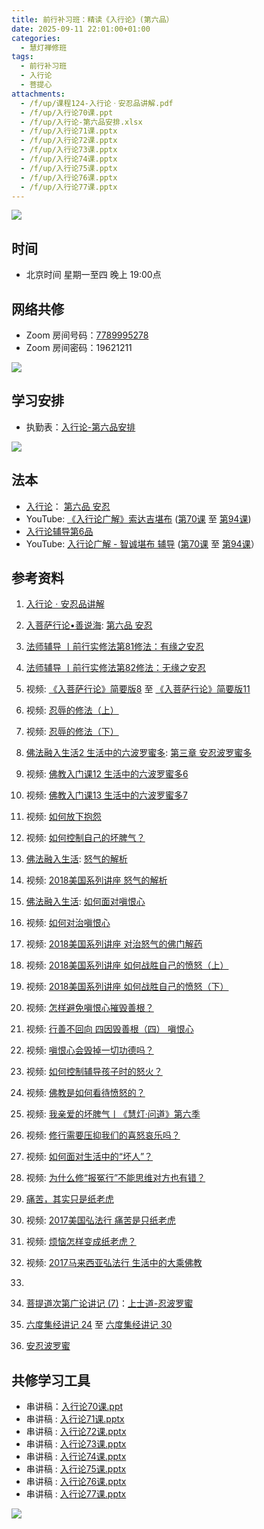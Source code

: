 ```yaml
---
title: 前行补习班：精读《入行论》(第六品）
date: 2025-09-11 22:01:00+01:00
categories:
  - 慧灯禅修班
tags:
  - 前行补习班
  - 入行论
  - 菩提心
attachments:
  - /f/up/课程124-入行论ㆍ安忍品讲解.pdf
  - /f/up/入行论70课.ppt
  - /f/up/入行论-第六品安排.xlsx
  - /f/up/入行论71课.pptx
  - /f/up/入行论72课.pptx
  - /f/up/入行论73课.pptx
  - /f/up/入行论74课.pptx
  - /f/up/入行论75课.pptx
  - /f/up/入行论76课.pptx
  - /f/up/入行论77课.pptx
---
```

![](/f/up/maxresdefault.jpg)

## 时间

* 北京时间 星期一至四  晚上 19:00点

## 网络共修

* Zoom 房间号码：[7789995278](https://zoom.us/j/7789995278)
* Zoom 房间密码：19621211

![](/f/up/寂天菩萨.jpg)

## 学习安排

* 执勤表：[入行论-第六品安排](/f/up/入行论-第六品安排.xlsx)

![](/f/up/timetable.jpg)

## 法本[](https://huidengchanxiu.net/refs/rxl/)

* [入行论](https://huidengchanxiu.net/refs/rxl/)： [第六品 安忍](https://huidengchanxiu.net/refs/rxl/06/)
* YouTube: [《入行论广解》索达吉堪布](https://www.youtube.com/playlist?list=PLAnEIprIVkld-Jal0w7-xsIjJ2tK_wBDp) ([第70课](https://www.youtube.com/watch?v=3X72X9jcNbw&list=PLAnEIprIVkld-Jal0w7-xsIjJ2tK_wBDp&index=70&t=1297s) 至 [第94课](https://www.youtube.com/watch?v=VkuTeGeTSQg&list=PLAnEIprIVkld-Jal0w7-xsIjJ2tK_wBDp&index=94))
* [入行论辅导第6品](https://huidengchanxiu.net/refs/rxl/fudao/rxl-fd06)
* YouTube: [入行论广解 - 智诚堪布 辅导](https://www.youtube.com/playlist?list=PL5y-PP7QihJ19S0ubwKo5pUOOcZByHowx) ([第70课](https://www.youtube.com/watch?v=aWSr4rS4OoI&list=PL5y-PP7QihJ19S0ubwKo5pUOOcZByHowx&index=66) 至 [第94课](https://www.youtube.com/watch?v=5Za4wqUqGQI&list=PL5y-PP7QihJ19S0ubwKo5pUOOcZByHowx&index=93)）

## 参考资料

1. [](https://huidengchanxiu.net/refs/qxgs)[](https://www.xianmixuezi.com/%E9%81%93%E6%AC%A1%E7%AC%AC%E6%96%87%E5%BA%93/%E8%8F%A9%E6%8F%90%E9%81%93%E6%AC%A1%E7%AC%AC%E5%B9%BF%E8%AE%BA/%E5%9B%9B%E8%8F%A9%E6%8F%90%E9%81%93%E6%AC%A1%E7%AC%AC%E5%B9%BF%E8%AE%BA%E8%AE%B2%E8%AE%B0%E4%B8%89/%E4%B8%8B%E5%A3%AB%E9%81%93)[](https://www.zhihuihai.net/%E6%99%BA%E6%82%B2%E5%AD%A6%E5%A0%82/2022%E4%BC%A0%E6%B3%95/%E4%BD%9B%E5%AD%90%E8%A1%8C%E9%87%8A2022)[](https://www.xianmixuezi.com/%E9%81%93%E6%AC%A1%E7%AC%AC%E6%96%87%E5%BA%93/%E8%8F%A9%E6%8F%90%E9%81%93%E6%AC%A1%E7%AC%AC%E5%B9%BF%E8%AE%BA/%E4%B9%9D%E8%8F%A9%E6%8F%90%E9%81%93%E6%AC%A1%E7%AC%AC%E5%B9%BF%E8%AE%BA%E8%AE%B2%E8%AE%B0%E5%85%AB/%E9%99%84%E5%BD%95%E4%B8%89%E5%8D%8E%E4%B8%A5%E7%BB%8F%E6%B3%95%E7%95%8C%E5%93%81%E8%8F%A9%E6%8F%90%E5%BF%83%E4%B9%8B%E6%AF%94%E5%96%BB)[](https://huidengchanxiu.net/refs/ptdcdgl/5/#%E4%B8%8A%E5%A3%AB%E9%81%93-%E8%8F%A9%E6%8F%90%E5%BF%83%E6%AC%A1%E7%AC%AC%E7%9B%AE%E5%BD%95)[入行论ㆍ安忍品讲解](/f/up/课程124-入行论ㆍ安忍品讲解.pdf)
2. [入菩萨行论•善说海](https://huidengchanxiu.net/refs/rxl/ssh): [第六品 安忍](https://huidengchanxiu.net/refs/rxl/ssh#%E7%AC%AC%E5%85%AD%E5%93%81-%E5%AE%89%E5%BF%8D)
3. [法师辅导 丨前行实修法第81修法：有缘之安忍](https://www.riyuebianzhao.com/初级/加行/前行实修法/法师辅导-丨前行实修法第81修法有缘之安忍)
4. [法师辅导 丨前行实修法第82修法：无缘之安忍](https://www.riyuebianzhao.com/初级/加行/前行实修法/法师辅导-丨前行实修法第82修法无缘之安忍)
5. 视频: [《入菩萨行论》简要版8](https://fohuifayu.com/index.php/huideng-jiangtang/fojiao-xinlixue/rupusaxinglun-jianyaoban/9239-l23010) 至 [《入菩萨行论》简要版11](https://fohuifayu.com/index.php/huideng-jiangtang/fojiao-xinlixue/rupusaxinglun-jianyaoban/9310-l23016)
6. 视频: [忍辱的修法（上）](https://fohuifayu.com/index.php/huideng-jiangtang/fofa-jianxiu/liu-du/756-l12024)
7. 视频: [忍辱的修法（下）](https://fohuifayu.com/index.php/huideng-jiangtang/fofa-jianxiu/liu-du/757-l12025)
8. [佛法融入生活2 生活中的六波罗蜜多](https://fohuifayu.com/index.php/huideng-zhiguang/dianzi-congshu/fofa-rongru-shenghuo/fofa-rongru-shenghuo-2): [第三章  安忍波罗蜜多](https://fohuifayu.com/index.php/huideng-zhiguang/dianzi-congshu/fofa-rongru-shenghuo/fofa-rongru-shenghuo-2/8598-a00511)
9. 视频: [佛教入门课12 生活中的六波罗蜜多6](https://fohuifayu.com/index.php/huideng-jiangtang/fofa-jianxiu/liu-du/3334-w00009)
10. 视频: [佛教入门课13 生活中的六波罗蜜多7](https://fohuifayu.com/index.php/huideng-jiangtang/fofa-jianxiu/liu-du/3320-l18088)
11. 视频: [如何放下抱怨](https://fohuifayu.com/index.php/huideng-jiangtang/fofa-jianxiu/ruhe-duizhi-fannao/767-l12042?title=%E5%AE%89%E5%BF%8D)
12. 视频: [如何控制自己的坏脾气？](https://fohuifayu.com/index.php/huideng-jiangtang/fofa-jianxiu/xiuxing-cidi/4007-l15029)
13. [佛法融入生活](https://fohuifayu.com/index.php/huideng-zhiguang/dianzi-congshu/fofa-rongru-shenghuo): [怒气的解析](https://fohuifayu.com/index.php/huideng-zhiguang/dianzi-congshu/fofa-rongru-shenghuo/9038-a00529)
14. 视频: [2018美国系列讲座 怒气的解析](https://fohuifayu.com/index.php/huideng-jiangtang/huanqiu-xilie/mei-guo/2910-l18044?title=)
15. [佛法融入生活](https://fohuifayu.com/index.php/huideng-zhiguang/dianzi-congshu/fofa-rongru-shenghuo): [如何面对嗔恨心](https://fohuifayu.com/index.php/huideng-zhiguang/dianzi-congshu/fofa-rongru-shenghuo/8875-a00120)
16. 视频: [如何对治嗔恨心](https://fohuifayu.com/index.php/huideng-jiangtang/fofa-jianxiu/ruhe-duizhi-fannao/589-l12007?title=)
17. 视频: [2018美国系列讲座 对治怒气的佛门解药](https://fohuifayu.com/index.php/huideng-jiangtang/huanqiu-xilie/mei-guo/2958-l18045?title=)
18. 视频: [2018美国系列讲座 如何战胜自己的愤怒（上）](https://fohuifayu.com/index.php/huideng-jiangtang/huanqiu-xilie/mei-guo/2960-l18054?title=)
19. 视频: [2018美国系列讲座 如何战胜自己的愤怒（下）](https://fohuifayu.com/index.php/huideng-jiangtang/huanqiu-xilie/mei-guo/2943-l18055?title=)
20. 视频: [怎样避免嗔恨心摧毁善根？](https://fohuifayu.com/index.php/shipin-jingcui/wenda-zhailu/3710-V17072-V05?title=)
21. 视频: [行善不回向 四因毁善根（四） 嗔恨心](https://fohuifayu.com/index.php/shipin-jingcui/jingcai-shipin/4531-Y14013-Y05?title=)
22. 视频: [嗔恨心会毁掉一切功德吗？](https://fohuifayu.com/index.php/shipin-jingcui/wenda-zhailu/3557-V17017-V10?title=)
23. 视频: [如何控制辅导孩子时的怒火？](https://fohuifayu.com/index.php/shipin-jingcui/wenda-zhailu/9551-v21001-v01?title=%E5%97%94%E6%81%A8)
24. 视频: [佛教是如何看待愤怒的？](https://fohuifayu.com/index.php/shipin-jingcui/wenda-zhailu/9293-w21023-v101?title=)
25. 视频: [我亲爱的坏脾气丨《慧灯·问道》第六季](https://fohuifayu.com/index.php/shipin-jingcui/huideng-wendao/diliuji/wqadhpq/9292-w21023)
26. 视频: [修行需要压抑我们的喜怒哀乐吗？](https://fohuifayu.com/index.php/shipin-jingcui/wenda-zhailu/1921-V00106?title=)
27. 视频: [如何面对生活中的“坏人”？](https://fohuifayu.com/index.php/shipin-jingcui/wenda-zhailu/10241-v22004-v04)
28. 视频: [为什么修“报冤行”不能思维对方也有错？](https://fohuifayu.com/index.php/shipin-jingcui/wenda-zhailu/10135-v22011-v06)
29. [痛苦，其实只是纸老虎](https://fohuifayu.com/index.php/huideng-zhiguang/huideng-series/jiu-ce/8179-a00105?title=%E5%97%94%E6%81%A8#anchor)
30. 视频: [2017美国弘法行 痛苦是只纸老虎](https://fohuifayu.com/index.php/huideng-jiangtang/huanqiu-xilie/mei-guo/2369-l17033)
31. 视频: [烦恼怎样变成纸老虎？](https://fohuifayu.com/index.php/shipin-jingcui/wenda-zhailu/3669-V17023-V02?title=%E5%97%94%E6%81%A8)
32. 视频: [2017马来西亚弘法行 生活中的大乘佛教](https://fohuifayu.com/index.php/huideng-jiangtang/huanqiu-xilie/malai-xiya/1828-l17024)






33. 


















34. [菩提道次第广论讲记 (7)](https://huidengchanxiu.net/refs/ptdcdgl/7)：[上士道-忍波罗蜜](https://huidengchanxiu.net/refs/ptdcdgl/7#%E4%B8%8A%E5%A3%AB%E9%81%93-%E5%BF%8D%E6%B3%A2%E7%BD%97%E8%9C%9C%E7%9B%AE%E5%BD%95)
35. [六度集经讲记 24](https://www.xianmixuezi.com/%E4%BD%9B%E7%BB%8F%E5%AE%9D%E5%85%B8%E7%B3%BB%E5%88%97/%E5%85%AD%E5%BA%A6%E9%9B%86%E7%BB%8F/%E5%85%AD%E5%BA%A6%E9%9B%86%E7%BB%8F%E8%AE%B2%E8%AE%B0-24) 至 [六度集经讲记 30](https://www.xianmixuezi.com/%E4%BD%9B%E7%BB%8F%E5%AE%9D%E5%85%B8%E7%B3%BB%E5%88%97/%E5%85%AD%E5%BA%A6%E9%9B%86%E7%BB%8F/%E5%85%AD%E5%BA%A6%E9%9B%86%E7%BB%8F%E8%AE%B2%E8%AE%B0-30)
36. [安忍波罗蜜](https://www.xianmixuezi.com/%E9%81%93%E6%AC%A1%E7%AC%AC%E6%96%87%E5%BA%93/%E5%AE%89%E5%BF%8D%E6%B3%A2%E7%BD%97%E8%9C%9C/)

[](https://fohuifayu.com/index.php/huideng-jiangtang/fofa-jianxiu/xiuxing-cidi/4007-l15029)

## **共修学习工具**

* 串讲稿：[入行论70课.ppt](/f/up/入行论70课.ppt)
* 串讲稿 : [入行论71课.pptx](/f/up/入行论71课.pptx)
* 串讲稿 : [入行论72课.pptx](/f/up/入行论72课.pptx)
* 串讲稿 : [入行论73课.pptx](/f/up/入行论73课.pptx)
* 串讲稿 : [入行论74课.pptx](/f/up/入行论74课.pptx)
* 串讲稿 : [入行论75课.pptx](/f/up/入行论75课.pptx)
* 串讲稿 : [入行论76课.pptx](/f/up/入行论76课.pptx)
* 串讲稿 : [入行论77课.pptx](/f/up/入行论77课.pptx)

![](/f/up/q-a.jpg)
